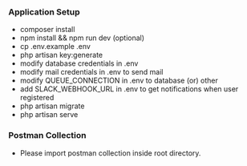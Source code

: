 ### Application Setup
- composer install
- npm install && npm run dev (optional)
- cp .env.example .env
- php artisan key:generate
- modify database credentials in .env
- modify mail credentials in .env to send mail
- modify QUEUE_CONNECTION in .env to database (or) other
- add SLACK_WEBHOOK_URL in .env to get notifications when user registered
- php artisan migrate
- php artisan serve

### Postman Collection
- Please import postman collection inside root directory.